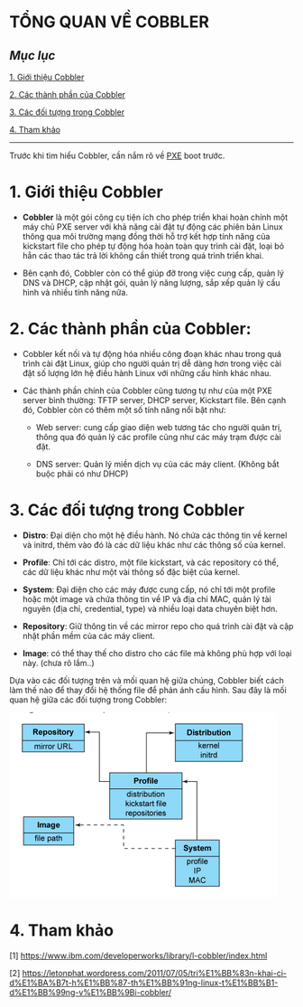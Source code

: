 # TỔNG QUAN VỀ COBBLER

## ***Mục lục***

[1.	Giới thiệu Cobbler](#1)

[2.	Các thành phần của Cobbler](#2)

[3.	Các đối tượng trong Cobbler](#3)

[4. Tham khảo](#4)

---

<a name = '1'></a>

Trước khi tìm hiểu Cobbler, cần nắm rõ về [PXE](https://github.com/ThanhTamPotter/thuctap012017/tree/master/TamNT/PXE-Kickstart-Cobbler) boot trước. 

# 1.	Giới thiệu Cobbler

- **Cobbler** là một gói công cụ tiện ích cho phép triển khai hoàn chỉnh một máy chủ PXE server với khả năng cài đặt tự động các phiên bản Linux thông qua môi trường mạng đồng thời hỗ trợ kết hợp tính năng của kickstart file cho phép tự động hóa hoàn toàn quy trình cài đặt, loại bỏ hẳn các thao tác trả lời không cần thiết trong quá trình triển khai.

- Bên cạnh đó, Cobbler còn có thể giúp đỡ trong việc cung cấp, quản lý DNS và DHCP, cập nhật gói, quản lý năng lượng, sắp xếp quản lý cấu hình và nhiều tính năng nữa. 

<a name = '2'></a>
# 2.	Các thành phần của Cobbler:

- Cobbler kết nối và tự động hóa nhiều công đoạn khác nhau trong quá trình cài đặt Linux, giúp cho người quản trị dễ dàng hơn trong việc cài đặt số lượng lớn hệ điều hành Linux với những cấu hình khác nhau. 

- Các thành phần chính của Cobbler cũng tương tự như của một PXE server bình thường: TFTP server, DHCP server, Kickstart file. Bên cạnh đó, Cobbler còn có thêm một số tính năng nổi bật như: 

	-	Web server: cung cấp giao diện web tương tác cho người quản trị, thông qua đó quản lý các profile cũng như các máy trạm được cài đặt. 

	-	DNS server: Quản lý miền dịch vụ của các máy client. (Không bắt buộc phải có như DHCP)
<a name = '3'></a>
# 3.	Các đối tượng trong Cobbler

-	**Distro**: Đại diện cho một hệ điều hành. Nó chứa các thông tin về kernel và initrd, thêm vào đó là các dữ liệu khác như các thông số của kernel.

-	**Profile**: Chỉ tới các distro, một file kickstart, và các repository có thể, các dữ liệu khác như một vài thông số đặc biệt của kernel.

-	**System**: Đại diện cho các máy được cung cấp, nó chỉ tới một profile hoặc một image và chứa thông tin về IP và địa chỉ MAC, quản lý tài nguyên (địa chỉ, credential, type) và nhiều loại data chuyên biệt hơn.

-	**Repository**: Giữ thông tin về các mirror repo cho quá trình cài đặt và cập nhật phần mềm của các máy client.

-	**Image**: có thể thay thế cho distro cho các file mà không phù hợp với loại này. (chưa rõ lắm..)

Dựa vào các đối tượng trên và mối quan hệ giữa chúng, Cobbler biết cách làm thế nào để thay đổi hệ thống file để phản ánh cấu hình. Sau đây là mối quan hệ giữa các đối tượng trong Cobbler:

![img](../images/1.1.png)

<a name = '4'></a>
# 4. Tham khảo

[1] https://www.ibm.com/developerworks/library/l-cobbler/index.html

[2] https://letonphat.wordpress.com/2011/07/05/tri%E1%BB%83n-khai-ci-d%E1%BA%B7t-h%E1%BB%87-th%E1%BB%91ng-linux-t%E1%BB%B1-d%E1%BB%99ng-v%E1%BB%9Bi-cobbler/
